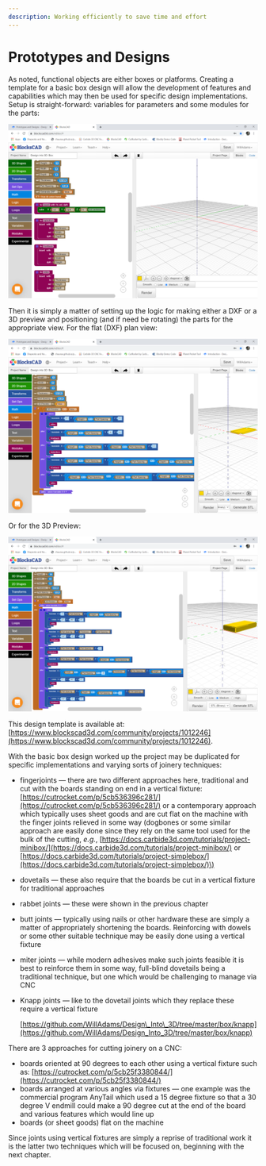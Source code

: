 ```yaml
---
description: Working efficiently to save time and effort
---
```


# Prototypes and Designs

As noted, functional objects are either boxes or platforms. Creating a template for a basic box design will allow the development of features and capabilities which may then be used for specific design implementations. Setup is straight-forward: variables for parameters and some modules for the parts:

![Design into 3D: Box: Basic](.gitbook/assets/blockscad_box_basics.png)

Then it is simply a matter of setting up the logic for making either a DXF or a 3D preview and positioning \(and if need be rotating\) the parts for the appropriate view. For the flat \(DXF\) plan view:

![Design into 3D: Box: Flat Plan \(DXF\) View](.gitbook/assets/blockscad_box_dxf.png)

Or for the 3D Preview:

![Design into 3D: Box: 3D Preview](.gitbook/assets/blockscad_box_3d_preview.png)

This design template is available at: [https://www.blockscad3d.com/community/projects/1012246](https://www.blockscad3d.com/community/projects/1012246).

With the basic box design worked up the project may be duplicated for specific implementations and varying sorts of joinery techniques:

* fingerjoints ― there are two different approaches here, traditional and cut with the boards standing on end in a vertical fixture: [https://cutrocket.com/p/5cb536396c281/](https://cutrocket.com/p/5cb536396c281/) or a contemporary approach which typically uses sheet goods and are cut flat on the machine with the finger joints relieved in some way \(dogbones or some similar approach are easily done since they rely on the same tool used for the bulk of the cutting, _e.g._, [https://docs.carbide3d.com/tutorials/project-minibox/](https://docs.carbide3d.com/tutorials/project-minibox/) or [https://docs.carbide3d.com/tutorials/project-simplebox/](https://docs.carbide3d.com/tutorials/project-simplebox/)\)
* dovetails ― these also require that the boards be cut in a vertical fixture for traditional approaches
* rabbet joints ― these were shown in the previous chapter
* butt joints ― typically using nails or other hardware these are simply a matter of appropriately shortening the boards. Reinforcing with dowels or some other suitable technique may be easily done using a vertical fixture
* miter joints ― while modern adhesives make such joints feasible it is best to reinforce them in some way, full-blind dovetails being a traditional technique, but one which would be challenging to manage via CNC
* Knapp joints ― like to the dovetail joints which they replace these require a vertical fixture

  [https://github.com/WillAdams/Design\_Into\_3D/tree/master/box/knapp](https://github.com/WillAdams/Design_Into_3D/tree/master/box/knapp) 

There are 3 approaches for cutting joinery on a CNC:

* boards oriented at 90 degrees to each other using a vertical fixture such as: [https://cutrocket.com/p/5cb25f3380844/](https://cutrocket.com/p/5cb25f3380844/)
* boards arranged at various angles via fixtures ― one example was the commercial program AnyTail which used a 15 degree fixture so that a 30 degree V endmill could make a 90 degree cut at the end of the board and various features which would line up
* boards \(or sheet goods\) flat on the machine 

Since joints using vertical fixtures are simply a reprise of traditional work it is the latter two techniques which will be focused on, beginning with the next chapter.





